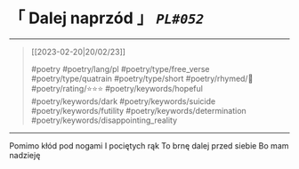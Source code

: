 # &#12300; Dalej naprzód &#12301; *`PL#052`*

---

> [[2023-02-20|20/02/23]]
> 
> #poetry 
> #poetry/lang/pl 
> #poetry/type/free_verse #poetry/type/quatrain #poetry/type/short 
> #poetry/rhymed/🔴 
> #poetry/rating/⭐⭐⭐ 
> #poetry/keywords/hopeful #poetry/keywords/dark #poetry/keywords/suicide #poetry/keywords/futility #poetry/keywords/determination #poetry/keywords/disappointing_reality 

---

Pomimo kłód pod nogami
I pociętych rąk
To brnę dalej przed siebie
Bo mam nadzieję